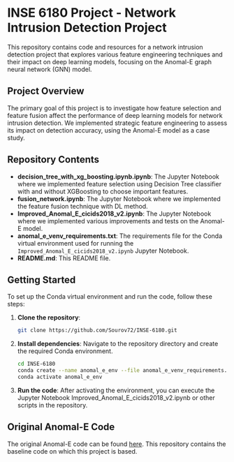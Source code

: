 # INSE 6180 Project - Network Intrusion Detection Project

This repository contains code and resources for a network intrusion detection project that explores various feature engineering techniques and their impact on deep learning models, focusing on the Anomal-E graph neural network (GNN) model.

## Project Overview
The primary goal of this project is to investigate how feature selection and feature fusion affect the performance of deep learning models for network intrusion detection. We implemented strategic feature engineering to assess its impact on detection accuracy, using the Anomal-E model as a case study.

## Repository Contents
- **decision_tree_with_xg_boosting.ipynb.ipynb**: The Jupyter Notebook where we implemented feature selection using Decision Tree classifier with and without XGBoosting to choose important features.
- **fusion_network.ipynb**: The Jupyter Notebook where we implemented the feature fusion technique with DL method.
- **Improved_Anomal_E_cicids2018_v2.ipynb**: The Jupyter Notebook where we implemented various improvements and tests on the Anomal-E model.
- **anomal_e_venv_requirements.txt**: The requirements file for the Conda virtual environment used for running the `Improved_Anomal_E_cicids2018_v2.ipynb` Jupyter Notebook.
- **README.md**: This README file.

## Getting Started
To set up the Conda virtual environment and run the code, follow these steps:

1. **Clone the repository**:
      ```bash
      git clone https://github.com/Sourov72/INSE-6180.git
      ```

2. **Install dependencies**:
   Navigate to the repository directory and create the required Conda environment.
     ```bash
     cd INSE-6180
     conda create --name anomal_e_env --file anomal_e_venv_requirements.txt
     conda activate anomal_e_env
      ```
3. **Run the code**:
After activating the environment, you can execute the Jupyter Notebook Improved_Anomal_E_cicids2018_v2.ipynb or other scripts in the repository.

## Original Anomal-E Code
The original Anomal-E code can be found [here](https://github.com/waimorris/Anomal-E). This repository contains the baseline code on which this project is based.





